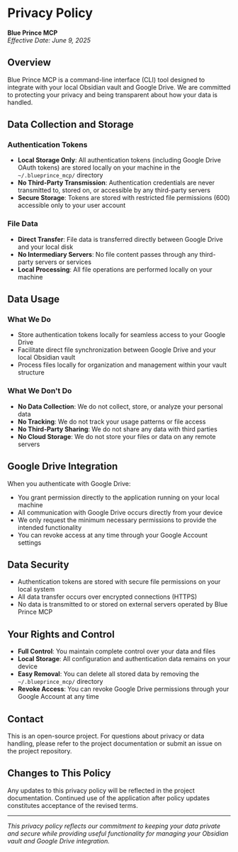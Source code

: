 # Privacy Policy

**Blue Prince MCP**  
*Effective Date: June 9, 2025*

## Overview

Blue Prince MCP is a command-line interface (CLI) tool designed to integrate with your local Obsidian vault and Google Drive. We are committed to protecting your privacy and being transparent about how your data is handled.

## Data Collection and Storage

### Authentication Tokens
- **Local Storage Only**: All authentication tokens (including Google Drive OAuth tokens) are stored locally on your machine in the `~/.blueprince_mcp/` directory
- **No Third-Party Transmission**: Authentication credentials are never transmitted to, stored on, or accessible by any third-party servers
- **Secure Storage**: Tokens are stored with restricted file permissions (600) accessible only to your user account

### File Data
- **Direct Transfer**: File data is transferred directly between Google Drive and your local disk
- **No Intermediary Servers**: No file content passes through any third-party servers or services
- **Local Processing**: All file operations are performed locally on your machine

## Data Usage

### What We Do
- Store authentication tokens locally for seamless access to your Google Drive
- Facilitate direct file synchronization between Google Drive and your local Obsidian vault
- Process files locally for organization and management within your vault structure

### What We Don't Do
- **No Data Collection**: We do not collect, store, or analyze your personal data
- **No Tracking**: We do not track your usage patterns or file access
- **No Third-Party Sharing**: We do not share any data with third parties
- **No Cloud Storage**: We do not store your files or data on any remote servers

## Google Drive Integration

When you authenticate with Google Drive:
- You grant permission directly to the application running on your local machine
- All communication with Google Drive occurs directly from your device
- We only request the minimum necessary permissions to provide the intended functionality
- You can revoke access at any time through your Google Account settings

## Data Security

- Authentication tokens are stored with secure file permissions on your local system
- All data transfer occurs over encrypted connections (HTTPS)
- No data is transmitted to or stored on external servers operated by Blue Prince MCP

## Your Rights and Control

- **Full Control**: You maintain complete control over your data and files
- **Local Storage**: All configuration and authentication data remains on your device
- **Easy Removal**: You can delete all stored data by removing the `~/.blueprince_mcp/` directory
- **Revoke Access**: You can revoke Google Drive permissions through your Google Account at any time

## Contact

This is an open-source project. For questions about privacy or data handling, please refer to the project documentation or submit an issue on the project repository.

## Changes to This Policy

Any updates to this privacy policy will be reflected in the project documentation. Continued use of the application after policy updates constitutes acceptance of the revised terms.

---

*This privacy policy reflects our commitment to keeping your data private and secure while providing useful functionality for managing your Obsidian vault and Google Drive integration.*
